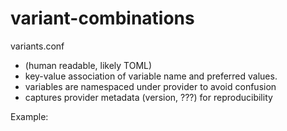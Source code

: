# variant-combinations

variants.conf
* (human readable, likely TOML)
* key-value association of variable name and preferred values.
* variables are namespaced under provider to avoid confusion
* captures provider metadata (version, ???) for reproducibility

Example:
